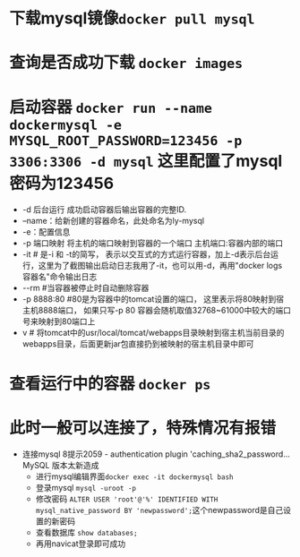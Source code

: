 # 下载mysql镜像`docker pull mysql`
# 查询是否成功下载 `docker images`
# 启动容器 `docker run --name dockermysql -e MYSQL_ROOT_PASSWORD=123456 -p 3306:3306 -d mysql`  这里配置了mysql密码为123456
   - -d 后台运行 成功启动容器后输出容器的完整ID.
   - –name：给新创建的容器命名，此处命名为ly-mysql
   - -e：配置信息
   - -p 端口映射 将主机的端口映射到容器的一个端口 主机端口:容器内部的端口
   - -it         #  是-i  和 -t的简写， 表示以交互式的方式运行容器，加上-d表示后台运行，这里为了截图输出启动日志我用了-it，也可以用-d，再用"docker logs 容器名"命令输出日志
   - --rm        #当容器被停止时自动删除容器
   - -p 8888:80  #80是为容器中的tomcat设置的端口， 这里表示将80映射到宿主机8888端口， 如果只写-p 80  容器会随机取值32768~61000中较大的端口号来映射到80端口上
   - v     # 将tomcat中的usr/local/tomcat/webapps目录映射到宿主机当前目录的webapps目录，后面更新jar包直接扔到被映射的宿主机目录中即可
# 查看运行中的容器 `docker ps`
# 此时一般可以连接了，特殊情况有报错
  + 连接mysql 8提示2059 - authentication plugin 'caching_sha2_password... MySQL 版本太新造成
    - 进行mysql编辑界面`docker exec -it dockermysql bash`
    - 登录mysql `mysql -uroot -p`
    - 修改密码 `ALTER USER 'root'@'%' IDENTIFIED WITH mysql_native_password BY 'newpassword';`这个newpassword是自己设置的新密码
    - 查看数据库 `show databases;`
    - 再用navicat登录即可成功